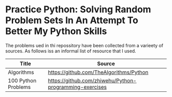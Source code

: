 # Practice Python: Solving Random Problem Sets In An Attempt To Better My Python Skills

The problems ued in thi repossitory have been collected from a varieety of sources. As follows iss an informal list of resource that I used.


Title  | Source
------------- | -------------
Algorithms  | https://github.com/TheAlgorithms/Python
100 Python Problems  |  https://github.com/zhiwehu/Python-programming-exercises 